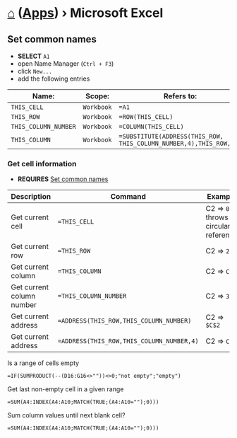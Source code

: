 # [⌂](../README.md) ([Apps](../README.md#apps)) › **Microsoft Excel**


## Set common names

- **SELECT** `A1`
- open Name Manager (`Ctrl + F3`)
- click `New...`
- add the following entries

Name: | Scope: | Refers to:
--- | --- | ---
`THIS_CELL` | `Workbook` | `=A1`
`THIS_ROW` | `Workbook` | `=ROW(THIS_CELL)`
`THIS_COLUMN_NUMBER` | `Workbook` | `=COLUMN(THIS_CELL)`
`THIS_COLUMN` | `Workbook` | `=SUBSTITUTE(ADDRESS(THIS_ROW, THIS_COLUMN_NUMBER,4),THIS_ROW,"")`


### Get cell information

- **REQUIRES** [Set common names](#set-common-names)

Description | Command | Example
--- | --- | ---
Get current cell | `=THIS_CELL` | C2 => `0` <br> throws circular reference
Get current row | `=THIS_ROW` | C2 => `2`
Get current column | `=THIS_COLUMN` | C2 => `C`
Get current column number | `=THIS_COLUMN_NUMBER` | C2 => `3`
Get current address | `=ADDRESS(THIS_ROW,THIS_COLUMN_NUMBER)` | C2 => `$C$2`
Get current address | `=ADDRESS(THIS_ROW,THIS_COLUMN_NUMBER,4)` | C2 => `C2`


Is a range of cells empty
```
=IF(SUMPRODUCT(--(D16:G16<>""))<>0;"not empty";"empty")
```

Get last non-empty cell in a given range
```
=SUM(A4:INDEX(A4:A10;MATCH(TRUE;(A4:A10="");0)))
```

Sum column values until next blank cell?
```
=SUM(A4:INDEX(A4:A10;MATCH(TRUE;(A4:A10="");0)))
```